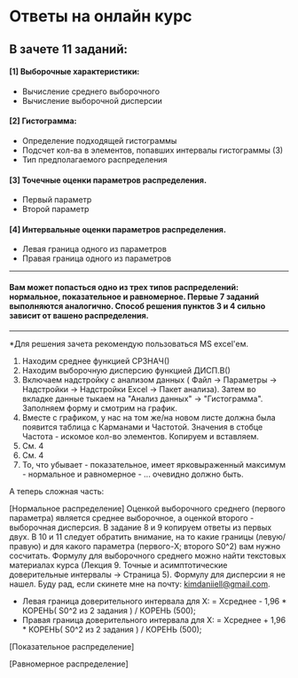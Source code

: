 # Ответы на онлайн курс

## В зачете 11 заданий:
  
#### [1] Выборочные характеристики:
+ Вычисление среднего выборочного
+ Вычисление выборочной дисперсии
#### [2] Гистограмма:
+ Определение подходящей гистограммы
+ Подсчет кол-ва в элементов, попавших интервалы гистограммы (3)
+ Тип предполагаемого распределения
#### [3] Точечные оценки параметров распределения.
+ Первый параметр
+ Второй параметр
#### [4] Интервальные оценки параметров распределения.
+  Левая граница одного из параметров
+ Правая граница одного из параметров
    
---------
 
 #### Вам может попасться одно из трех типов распределений: нормальное, показательное и равномерное. Первые 7 заданий выполняются аналогично. Способ решения пунктов 3 и 4 сильно зависит от вашено распределения.
 
---------
 
*Для решения зачета рекомендую пользоваться MS excel'ем.

1) Находим  среднее функцией СРЗНАЧ()
2) Находим выборочную дисперсию функцией ДИСП.В()
3) Включаем надстройку с анализом данных ( Файл -> Параметры -> Надстройки -> Надстройки Excel -> Пакет анализа). Затем во вкладке данные тыкаем на "Анализ данных" -> "Гистограмма". Заполняем форму и смотрим на график. 
4) Вместе с графиком, у нас на том же/на новом листе должна была появится таблица с Карманами и Частотой. Значения в стобце Частота - искомое кол-во элементов. Копируем и вставляем.
5) См. 4
6) См. 4
7) То, что убывает - показательное, имеет ярковыраженный максимум - нормальное и равномерное - ... очевидно должно быть.

А теперь сложная часть:

[Нормальное распределение]
    Оценкой выборочного среднего (первого параметра) является среднее выборочное, а оценкой второго - выборочная дисперсия. В задание 8 и 9 копируем ответы из первых двух. В 10 и 11 следует обратить внимание, на то какие границы (левую/правую) и для какого параметра (первого-X; второго S0^2) вам нужно сосчитать. Формулу для выборочного среднего можно найти текстовых материалах курса (Лекция 9. Точные и асимптотические доверительные интервалы -> Страница 5). Формулу для дисперсии я не нашел. Буду рад, если скинете мне на почту: kimdaniiell@gmail.com. 
+ Левая граница доверительного интервала для X:
    = Xсреднее - 1,96 * КОРЕНЬ( S0^2 из 2 задания ) / КОРЕНЬ (500);
+ Правая граница доверительного интервала для X:
    = Xсреднее + 1,96 * КОРЕНЬ( S0^2 из 2 задания ) / КОРЕНЬ (500);

[Показательное распределение]

[Равномерное распределение]
